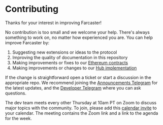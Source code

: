 # Contributing

Thanks for your interest in improving Farcaster!

No contribution is too small and we welcome your help. There's always something to work on, no matter how
experienced you are. You can help improve Farcaster by:

1. Suggesting new extensions or ideas to the protocol
2. Improving the quality of documentation in this repository
3. Making improvements or fixes to our [Ethereum contracts](https://github.com/farcasterxyz/contracts)
4. Making improvements or changes to our [Hub implementation](https://github.com/farcasterxyz/hub)

If the change is straightforward open a ticket or start a discussion in the appropriate repo. We recommend joining the [Announcements Telegram](https://t.me/farcasterxyz) for the latest updates, and the [Developer Telegram](https://t.me/farcasterdevchat) where you can ask questions.

The dev team meets every other Thursday at 10am PT on Zoom to discuss major topics with the community. To join, please add this [calendar invite](https://calendar.google.com/calendar/u/0?cid=NjA5ZWM4Y2IwMmZiMWM2ZDYyMTkzNWM1YWNkZTRlNWExN2YxOWQ2NDU3NTA3MjQwMTk3YmJlZGFjYTQ3MjZlOEBncm91cC5jYWxlbmRhci5nb29nbGUuY29t) to your calendar. The meeting contains the Zoom link and a link to the agenda for the week.
